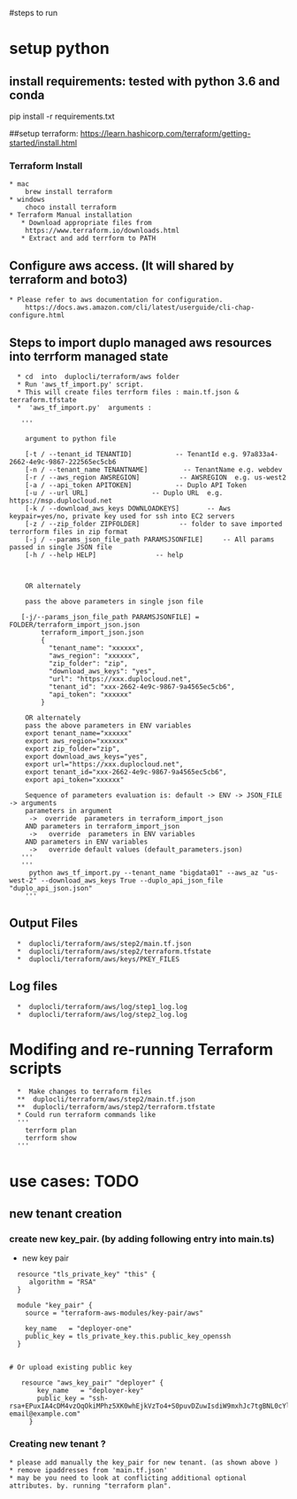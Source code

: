 #steps to run 

# setup python  
## install requirements: tested with python 3.6 and conda
pip install -r requirements.txt  

##setup terraform: https://learn.hashicorp.com/terraform/getting-started/install.html
### Terraform Install
    * mac
        brew install terraform
    * windows
        choco install terraform
    * Terraform Manual installation
       * Download appropriate files from 
        https://www.terraform.io/downloads.html
       * Extract and add terrform to PATH
       
 ## Configure aws access. (It will shared by terraform and boto3)
    * Please refer to aws documentation for configuration.
        https://docs.aws.amazon.com/cli/latest/userguide/cli-chap-configure.html

 ## Steps to import duplo managed aws resources into terrform managed state 
      * cd  into  duplocli/terraform/aws folder 
      * Run 'aws_tf_import.py' script. 
      * This will create files terrform files : main.tf.json & terraform.tfstate
      *  'aws_tf_import.py'  arguments :
         
       '''  
       
        argument to python file

        [-t / --tenant_id TENANTID]           -- TenantId e.g. 97a833a4-2662-4e9c-9867-222565ec5cb6
        [-n / --tenant_name TENANTNAME]         -- TenantName e.g. webdev
        [-r / --aws_region AWSREGION]          -- AWSREGION  e.g. us-west2
        [-a / --api_token APITOKEN]           -- Duplo API Token
        [-u / --url URL]                -- Duplo URL  e.g. https://msp.duplocloud.net
        [-k / --download_aws_keys DOWNLOADKEYS]       -- Aws keypair=yes/no, private key used for ssh into EC2 servers
        [-z / --zip_folder ZIPFOLDER]          -- folder to save imported terrorform files in zip format
        [-j / --params_json_file_path PARAMSJSONFILE]     -- All params passed in single JSON file
        [-h / --help HELP]               -- help



        OR alternately 

        pass the above parameters in single json file

       [-j/--params_json_file_path PARAMSJSONFILE] = FOLDER/terraform_import_json.json
            terraform_import_json.json
            {
              "tenant_name": "xxxxxx",
              "aws_region": "xxxxxx",
              "zip_folder": "zip",
              "download_aws_keys": "yes",
              "url": "https://xxx.duplocloud.net",
              "tenant_id": "xxx-2662-4e9c-9867-9a4565ec5cb6",
              "api_token": "xxxxxx"
            }

        OR alternately 
        pass the above parameters in ENV variables
        export tenant_name="xxxxxx"
        export aws_region="xxxxxx"
        export zip_folder="zip",
        export download_aws_keys="yes",
        export url="https://xxx.duplocloud.net",
        export tenant_id="xxx-2662-4e9c-9867-9a4565ec5cb6",
        export api_token="xxxxxx"

        Sequence of parameters evaluation is: default -> ENV -> JSON_FILE -> arguments
        parameters in argument 
         ->  override  parameters in terraform_import_json
        AND parameters in terraform_import_json
         ->   override  parameters in ENV variables
        AND parameters in ENV variables
         ->   override default values (default_parameters.json)
       '''
       ''' 
         python aws_tf_import.py --tenant_name "bigdata01" --aws_az "us-west-2" --download_aws_keys True --duplo_api_json_file "duplo_api_json.json"
        '''
  
  ## Output Files
      *  duplocli/terraform/aws/step2/main.tf.json
      *  duplocli/terraform/aws/step2/terraform.tfstate
      *  duplocli/terraform/aws/keys/PKEY_FILES

  ## Log files
      *  duplocli/terraform/aws/log/step1_log.log
      *  duplocli/terraform/aws/log/step2_log.log 

  # Modifing and re-running Terraform scripts 
      *  Make changes to terraform files 
      **  duplocli/terraform/aws/step2/main.tf.json
      **  duplocli/terraform/aws/step2/terraform.tfstate
      * Could run terraform commands like 
      ''' 
        terrform plan 
        terrform show 
      '''
       
       
 
# use cases: TODO
## new tenant creation
### create new key_pair. (by adding following entry into main.ts)
  * new key pair 
  ```
    resource "tls_private_key" "this" {
       algorithm = "RSA"
    }
    
    module "key_pair" {
      source = "terraform-aws-modules/key-pair/aws"
    
      key_name   = "deployer-one"
      public_key = tls_private_key.this.public_key_openssh
    }
     
 
  # Or upload existing public key 
 
     resource "aws_key_pair" "deployer" {
         key_name   = "deployer-key"
         public_key = "ssh-rsa+EPuxIA4cDM4vzOqOkiMPhz5XK0whEjkVzTo4+S0puvDZuwIsdiW9mxhJc7tgBNL0cYlWSYVkz4G/fslNfRPW5mYAM49f4fhtxPb5ok4Q2Lg9dPKVHO/Bgeu5woMc7RY0p1ej6D4CKFE6lymSDJpW0YHX/wqE9+cfEauh7xZcG0q9t2ta6F6fmX0agvpFyZo8aFbXeUBr7osSCJNgvavWbM/06niWrOvYX2xwWdhXmXSrbX8ZbabVohBK41 email@example.com"
       }
  ```
 
    
###  Creating new tenant ?
    * please add manually the key_pair for new tenant. (as shown above )
    * remove ipaddresses from 'main.tf.json'
    * may be you need to look at conflicting additional optional attributes. by. running "terraform plan".
    
 

